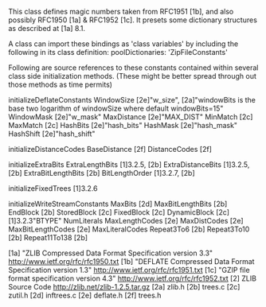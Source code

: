 This class defines magic numbers taken from RFC1951 [1b], and also possibly RFC1950 [1a] & RFC1952 [1c]. It presets some dictionary structures as described at [1a] 8.1. A class can import these bindings as 'class variables' by including the following in its class definition:    poolDictionaries: 'ZipFileConstants' Following are source references to these constants contained within several class side initialization methods. (These might be better spread through out those methods as time permits) initializeDeflateConstants     WindowSize [2e]"w_size", [2a]"windowBits is the base two logarithm of windowSize where default windowBits=15"     WindowMask [2e]"w_mask"     MaxDistance [2e]"MAX_DIST"     MinMatch [2c]     MaxMatch [2c]     HashBits [2e]"hash_bits"     HashMask [2e]"hash_mask"     HashShift [2e]"hash_shift" initializeDistanceCodes     BaseDistance [2f]     DistanceCodes [2f] initializeExtraBits     ExtraLengthBits [1]3.2.5, [2b]     ExtraDistanceBits [1]3.2.5, [2b]     ExtraBitLengthBits [2b]     BitLengthOrder [1]3.2.7, [2b] initializeFixedTrees     [1]3.2.6 initializeWriteStreamConstants     MaxBits [2d]     MaxBitLengthBits [2b]     EndBlock [2b]     StoredBlock [2c]     FixedBlock [2c]     DynamicBlock [2c] [1]3.2.3"BTYPE"     NumLiterals     MaxLengthCodes [2e]     MaxDistCodes [2e]     MaxBitLengthCodes [2e]     MaxLiteralCodes     Repeat3To6 [2b]     Repeat3To10 [2b]     Repeat11To138 [2b] [1a]  "ZLIB Compressed Data Format Specification version 3.3" http://www.ietf.org/rfc/rfc1950.txt[1b] "DEFLATE Compressed Data Format Specification version 1.3" http://www.ietf.org/rfc/rfc1951.txt[1c] "GZIP file format specification version 4.3" http://www.ietf.org/rfc/rfc1952.txt[2] ZLIB Source Code http://zlib.net/zlib-1.2.5.tar.gz[2a] zlib.h [2b] trees.c [2c] zutil.h [2d] inftrees.c [2e] deflate.h [2f] trees.h 